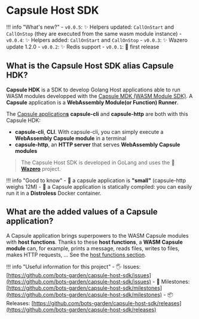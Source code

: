 # Capsule Host SDK

!!! info "What's new?"
    - `v0.0.5`: ✨ Helpers updated: `CallOnStart` and `CallOnStop` (they are executed from the same wasm module instance)
    - `v0.0.4`: ✨ Helpers added: `CallOnStart` and `CallOnStop`
    - `v0.0.3`: ✨ Wazero update 1.2.0
    - `v0.0.2`: ✨ Redis support
    - `v0.0.1`: 🎉 first release

## What is the Capsule Host SDK alias **Capsule HDK**?

**Capsule HDK** is a SDK to develop Golang Host applications able to run WASM modules developped with the [Capsule MDK (WASM Module SDK)](https://github.com/bots-garden/capsule-module-sdk). A **Capsule** application is a **WebAssembly Module(or Function) Runner**.

The [Capsule application**s**](https://github.com/bots-garden/capsule) **capsule-cli** and **capsule-http** are both with this Capsule HDK:
- **capsule-cli**, **CLI**. With capsule-cli, you can simply execute a **WebAssembly Capsule module** in a terminal
- **capsule-http**, an **HTTP server** that serves **WebAssembly Capsule modules**

> The Capsule Host SDK is developed in GoLang and uses the **💜 [Wazero](https://github.com/tetratelabs/wazero)** project.

!!! info "Good to know"
    - 🤗 a capsule application is **"small"** (capsule-http weighs 12M)
    - 🐳 a Capsule application is statically compiled: you can easily run it in a **Distroless** Docker container.


## What are the **added values** of a Capsule application?

A Capsule application brings superpowers to the WASM Capsule modules with **host functions**. Thanks to these **host functions**, a **WASM Capsule module** can, for example, prints a message, reads files, writes to files, makes HTTP requests, ... See the [host functions section](host-functions.md).

!!! info "Useful information for this project"
    - 🖐 Issues: [https://github.com/bots-garden/capsule-host-sdk/issues](https://github.com/bots-garden/capsule-host-sdk/issues)
    - 🚧 Milestones: [https://github.com/bots-garden/capsule-host-sdk/milestones](https://github.com/bots-garden/capsule-host-sdk/milestones)
    - 📦 Releases: [https://github.com/bots-garden/capsule-host-sdk/releases](https://github.com/bots-garden/capsule-host-sdk/releases)

